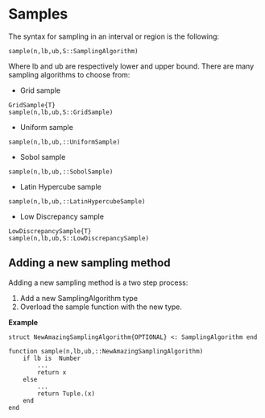 # Samples

The syntax for sampling in an interval or region is the following:
```
sample(n,lb,ub,S::SamplingAlgorithm)
```
Where lb and ub are respectively lower and upper bound.
There are many sampling algorithms to choose from:

* Grid sample
```@docs
GridSample{T}
sample(n,lb,ub,S::GridSample)
```

* Uniform sample
```@docs
sample(n,lb,ub,::UniformSample)
```

* Sobol sample
```@docs
sample(n,lb,ub,::SobolSample)
```

* Latin Hypercube sample
```@docs
sample(n,lb,ub,::LatinHypercubeSample)
```

* Low Discrepancy sample
```@docs
LowDiscrepancySample{T}
sample(n,lb,ub,S::LowDiscrepancySample)
```

## Adding a new sampling method

Adding a new sampling method is a two step process:
1. Add a new SamplingAlgorithm type
2. Overload the sample function with the new type.

**Example**
```
struct NewAmazingSamplingAlgorithm{OPTIONAL} <: SamplingAlgorithm end

function sample(n,lb,ub,::NewAmazingSamplingAlgorithm)
    if lb is  Number
        ...
        return x
    else
        ...
        return Tuple.(x)
    end
end
```
